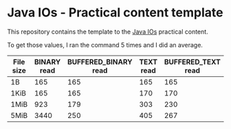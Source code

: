 # Java IOs - Practical content template

This repository contains the template to the
[Java IOs](https://github.com/heig-vd-dai-course/heig-vd-dai-course/tree/main/05-java-ios)
practical content.



To get those values, I ran the command 5 times and I did an average.

| File size | BINARY read | BUFFERED_BINARY read | TEXT read | BUFFERED_TEXT read | BINARY write | BUFFERED_BINARY write | TEXT write | BUFFERED_TEXT write |
|-----------|-------------|----------------------|-----------|--------------------|--------------|-----------------------|------------|---------------------|
| 1B        | 165         | 165                  | 165       | 165                | 177          | 169                   | 173        | 168                 |
| 1KiB      | 165         | 165                  | 170       | 170                | 193          | 169                   | 185        | 173                 |
| 1MiB      | 923         | 179                  | 303       | 230                | 2827         | 204                   | 258        | 198                 |
| 5MiB      | 3440        | 250                  | 405       | 267                | 12805        | 225                   | 386        | 242                 |